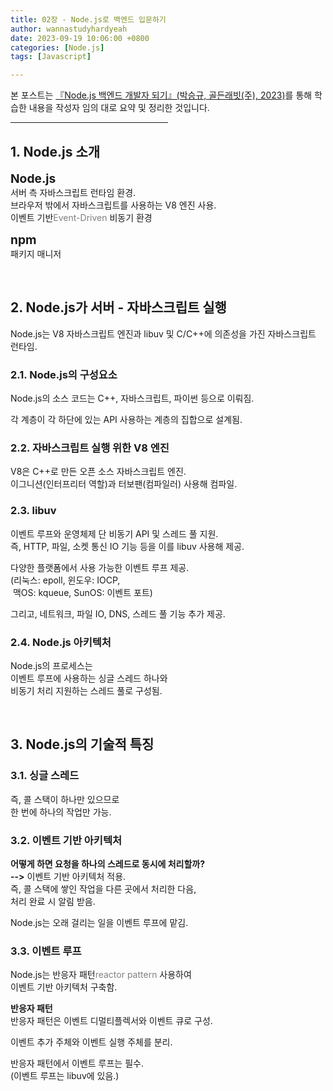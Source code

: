 ```yaml
---
title: 02장 - Node.js로 백엔드 입문하기
author: wannastudyhardyeah
date: 2023-09-19 10:06:00 +0800
categories: [Node.js]
tags: [Javascript]

---
```

본 포스트는 <a href="https://goldenrabbit.co.kr/product/springboot3java/">『Node.js 백엔드 개발자 되기』(박승규, 골든래빗(주), 2023)</a>를 통해 학습한 내용을 작성자 임의 대로 요약 및 정리한 것입니다.<br>
<hr width="50%">
<h2>1. Node.js 소개</h2>

<b style="font-size:1.2rem">Node.js</b><br>
서버 측 자바스크립트 런타임 환경.<br>
브라우저 밖에서 자바스크립트를 사용하는 V8 엔진 사용.<br>
이벤트 기반<span style="color: #808080;">Event-Driven</span> 비동기 환경<br>

<b style="font-size:1.2rem">npm</b><br>
패키지 매니저<br>

<br>
<h2>2. Node.js가 서버 - 자바스크립트 실행</h2>
Node.js는 V8 자바스크립트 엔진과 libuv 및 C/C++에 의존성을 가진 자바스크립트 런타임.<br>

<h3>2.1. Node.js의 구성요소</h3>
Node.js의 소스 코드는 C++, 자바스크립트, 파이썬 등으로 이뤄짐.<br>

각 계층이 각 하단에 있는 API 사용하는 계층의 집합으로 설계됨.<br>

<h3>2.2. 자바스크립트 실행 위한 V8 엔진</h3>
V8은 C++로 만든 오픈 소스 자바스크립트 엔진.<br>
이그니션(인터프리터 역할)과 터보팬(컴파일러) 사용해 컴파일.<br>

<h3>2.3. libuv</h3>
이벤트 루프와 운영체제 단 비동기 API 및 스레드 풀 지원.<br>
즉, HTTP, 파일, 소켓 통신 IO 기능 등을 이를 libuv 사용해 제공.<br>

다양한 플랫폼에서 사용 가능한 이벤트 루프 제공.<br>
(리눅스: epoll, 윈도우: IOCP,<br>
&nbsp;맥OS: kqueue, SunOS: 이벤트 포트)<br>

그리고, 네트워크, 파일 IO, DNS, 스레드 풀 기능 추가 제공.<br>

<h3>2.4. Node.js 아키텍처</h3>

Node.js의 프로세스는<br>
이벤트 루프에 사용하는 싱글 스레드 하나와<br>
비동기 처리 지원하는 스레드 풀로 구성됨.<br>

<br>
<h2>3. Node.js의 기술적 특징</h2>

<h3>3.1. 싱글 스레드</h3>
즉, 콜 스택이 하나만 있으므로<br>
한 번에 하나의 작업만 가능.<br>

<h3>3.2. 이벤트 기반 아키텍처</h3>
<b>어떻게 하면 요청을 하나의 스레드로 동시에 처리할까?</b><br>
<b>--></b> 이벤트 기반 아키텍처 적용.<br>
즉, 콜 스택에 쌓인 작업을 다른 곳에서 처리한 다음,<br>
처리 완료 시 알림 받음.<br>

Node.js는 오래 걸리는 일을 이벤트 루프에 맡김.<br>

<h3>3.3. 이벤트 루프</h3>
Node.js는 반응자 패턴<span style="color: #808080;">reactor pattern</span> 사용하여<br>
이벤트 기반 아키텍처 구축함.<br>


<b>반응자 패턴</b><br>
반응자 패턴은 이벤트 디멀티플렉서와 이벤트 큐로 구성.<br>

이벤트 추가 주체와 이벤트 실행 주체를 분리.<br>

반응자 패턴에서 이벤트 루프는 필수.<br>
(이벤트 루프는 libuv에 있음.)<br>


